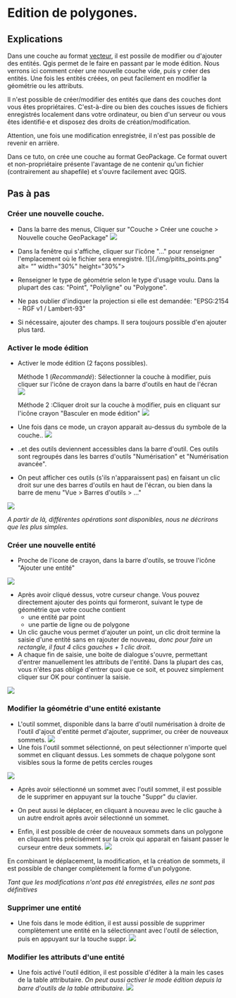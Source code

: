 # Edition de polygones.


## Explications

Dans une couche au format [vecteur](./README.md#vecteur), il est possile de modifier ou d'ajouter des entités. 
Qgis permet de le faire en passant par le mode édition. 
Nous verrons ici comment créer une nouvelle couche vide, puis y créer des entités. Une fois les
entités créées, on peut facilement en modifier la géométrie ou les attributs. 

Il n'est possible de créer/modifier des entités que dans des couches dont vous êtes propriétaires. C'est-à-dire ou
bien des couches issues de fichiers enregistrés localement dans votre ordinateur, ou bien d'un serveur ou vous êtes identifié·e
et disposez des droits de création/modification. 


Attention, une fois une modification enregistrée, il n'est pas possible de revenir en arrière.

<!--Ce tutorial détaille les étapes permettant de configurer l'accès au catalogue de données WMS/WFS du Parc national du Mercantour.
Il exige d'avoir reçu au préalable un fichier zip du service informatique du Parc. --> 
Dans ce tuto, on crée une couche au format GeoPackage. Ce format ouvert et non-propriétaire présente l'avantage de ne contenir qu'un fichier (contrairement au shapefile) 
et s'ouvre facilement avec QGIS. 

 
 
## Pas à pas

### Créer une nouvelle couche. 
- Dans la barre des menus, Cliquer sur "Couche > Créer une couche > Nouvelle couche GeoPackage"
![](./img/creer_couche.png)

- Dans la fenêtre qui s'affiche, cliquer sur l'icône "..." pour renseigner l'emplacement où le fichier sera enregistré.
![](./img/pitits_points.png" alt= “” width="30%" height="30%"> 

- Renseigner le type de géométrie selon le type d'usage voulu. Dans la plupart des cas: "Point", "Polyligne" ou "Polygone".
- Ne pas oublier d'indiquer la projection si elle est demandée: "EPSG:2154 - RGF v1 / Lambert-93"
- Si nécessaire, ajouter des champs. Il sera toujours possible d'en ajouter plus tard. 


### Activer le mode édition

- Activer le mode édition (2 façons possibles).

    Méthode 1 (_Recommandé_):  Sélectionner la couche à modifier, puis cliquer sur l'icône de crayon dans la barre d'outils en haut de l'écran  
![](./img/mode_edition.png)
	
    Méthode 2 :Cliquer droit sur la couche à modifier, puis en cliquant sur l'icône crayon "Basculer en mode édition"
![](./img/modeedition_parcouche.png)

- Une fois dans ce mode, un crayon apparait au-dessus du symbole de la couche..
![](./img/couche_en_cours_edition.png)


- ..et des outils deviennent accessibles dans la barre d'outil. Ces outils sont regroupés dans les barres d'outils "Numérisation" et "Numérisation avancée".


- On peut afficher ces outils (s'ils n'apparaissent pas)  en faisant un clic droit sur une des barres d'outils en haut de l'écran, ou bien dans la barre de menu "Vue > Barres d'outils > ..."

![](./img/barre_doutils_numerisation.png)

_A partir de là, différentes opérations sont disponibles, nous ne décrirons que les plus simples._

### Créer une nouvelle entité

- Proche de l'icone de crayon, dans la barre d'outils, se trouve l'icône "Ajouter une entité"

![](./img/edition_ajouter_une_entite.png)

- Après avoir cliqué dessus, votre curseur change. Vous pouvez directement ajouter des points qui formeront, suivant le type de géométrie que votre couche contient
	- une entité par point
	- une partie de ligne ou de polygone
- Un clic gauche vous permet d'ajouter un point, un clic droit termine la saisie d'une entité sans en rajouter de nouveau, _donc pour faire un rectangle, il faut 4 clics gauches + 1 clic droit_.
- A chaque fin de saisie, une boite de dialogue s'ouvre, permettant d'entrer manuellement les attributs de l'entité. Dans la plupart des cas, vous n'êtes pas obligé d'entrer
quoi que ce soit, et pouvez simplement cliquer sur OK pour continuer la saisie. 

![](./img/nouvelle_entite.png)



### Modifier la géométrie d'une entité existante

- L'outil sommet, disponible dans la barre d'outil numérisation à droite de l'outil d'ajout d'entité permet d'ajouter, supprimer, ou créer de nouveaux sommets.
![](./img/outil_sommet.png)
- Une fois l'outil sommet sélectionné, on peut sélectionner n'importe quel sommet en cliquant dessus. Les sommets de chaque polygone sont visibles sous la forme de petits cercles rouges

![](./img/edition_modif_de_sommets.png)

- Après avoir sélectionné un sommet avec l'outil sommet, il est possible de le supprimer en appuyant sur la touche "Suppr" du clavier. 
- On peut aussi le déplacer, en cliquant à nouveau avec le clic gauche à un autre endroit après avoir sélectionné un sommet. 

- Enfin, il est possible de créer de nouveaux sommets dans un polygone en cliquant très précisément sur la croix qui apparait en faisant passer le curseur entre deux sommets. 
![](./img/edition_nouveau_sommet.png)

En combinant le déplacement, la modification, et la création de sommets, il est possible de changer complètement la forme d'un polygone.

_Tant que les modifications n'ont pas été enregistrées, elles ne sont pas définitives_


### Supprimer une entité

- Une fois dans le mode édition, il est aussi possible de supprimer complètement une entité en la sélectionnant avec l'outil de sélection, puis en appuyant sur la touche suppr.
![](./img/selection_entite.png)



### Modifier les attributs d'une entité

- Une fois activé l'outil édition, il est possible d'éditer à la main les cases de la table attributaire. 
_On peut aussi activer le mode édition depuis la barre d'outils de la table attributaire._
![](./img/mode_tableattributaire.png)




